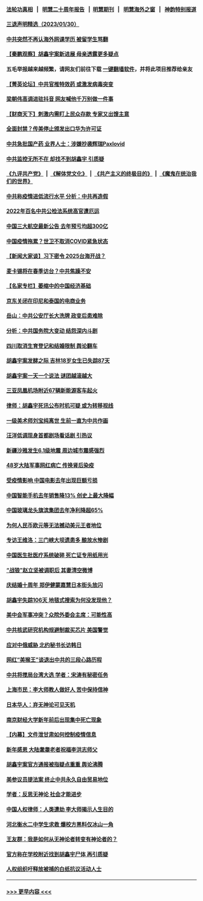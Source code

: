 #### [法轮功真相](https://github.com/gfw-breaker/truth/blob/master/README.md?t=0) &nbsp;&nbsp;|&nbsp;&nbsp; [明慧二十周年报告](https://github.com/gfw-breaker/mh-reports/blob/master/README.md?t=0) &nbsp;&nbsp;|&nbsp;&nbsp;[明慧期刊](https://github.com/gfw-breaker/mh-qikan) &nbsp;&nbsp;|&nbsp;&nbsp; [明慧海外之窗](https://github.com/gfw-breaker/mh-news/blob/master/README.md?t=0) &nbsp;&nbsp;|&nbsp;&nbsp; [神韵特别报道](https://github.com/gfw-breaker/mh-news/blob/master/shenyun.md?t=0)
#### [三退声明精选（2023/01/30）](../pages/nsc413/n13919192.md?t=01311243) 
#### [中共突然不再认海外网课学历 被留学生骂翻](../pages/nsc413/n13918983.md?t=01311243) 
#### [【秦鹏观察】胡鑫宇案新进展 母亲透露更多疑点](../pages/nsc413/n13919022.md?t=01311243) 
#### 五毛举报越来越频繁，请网友们前往下载 [一键翻墙软件](https://github.com/gfw-breaker/ssr-accounts)，并将此项目推荐给亲友
#### [【菁英论坛】中共官推特效药 或激发病毒突变](../pages/nsc413/n13918982.md?t=01311243) 
#### [梁朝伟高调进驻抖音 网友喊他千万别做一件事](../pages/nsc413/n13918977.md?t=01311243) 
#### [【财商天下】刺激内需盯上民众存款 专家又出馊主意](../pages/nsc413/n13918908.md?t=01311243) 
#### [全面封禁？传美停止颁发出口华为许可证](../pages/nsc413/n13918976.md?t=01311243) 
#### [中共急批国产药 业界人士：涉嫌抄袭辉瑞Paxlovid](../pages/nsc413/n13918868.md?t=01311243) 
#### [中共监控无所不在 却找不到胡鑫宇 引质疑](../pages/nsc413/n13918891.md?t=01311243) 
#### [《九评共产党》](https://github.com/begood0513/9ping.md/blob/master/README.md) &nbsp;|&nbsp; [《解体党文化》](../../../../jtdwh.md/blob/master/README.md)  &nbsp;|&nbsp; [《共产主义的终极目的》](../../../../gczydzjmd.md/blob/master/README.md) &nbsp;|&nbsp; [《魔鬼在统治我们的世界》](../../../../mgztzwmdsj.md/blob/master/README.md) 
#### [中共称疫情进低流行水平 分析：中共再造假](../pages/nsc413/n13918708.md?t=01311243) 
#### [2022年百名中共公检法系统高官遭厄运](../pages/nsc413/n13918614.md?t=01311243) 
#### [中国三大航空最新公告 去年预亏均超300亿](../pages/nsc413/n13918782.md?t=01311243) 
#### [中国疫情拖累？世卫不取消COVID紧急状态](../pages/nsc413/n13918852.md?t=01311243) 
#### [【新闻大家谈】习下密令 2025台海开战？](../pages/nsc413/n13918835.md?t=01311243) 
#### [麦卡锡将在春季访台？中共焦躁不安](../pages/nsc413/n13918837.md?t=01311243) 
#### [【名家专栏】萎缩中的中国经济基础](../pages/nsc413/n13917274.md?t=01311243) 
#### [京东关闭在印尼和泰国的电商业务](../pages/nsc413/n13918822.md?t=01311243) 
#### [岳山：中共公安厅长大洗牌 政变后患难除](../pages/nsc413/n13918577.md?t=01311243) 
#### [分析：中共国务院大变动 结怨深内斗剧](../pages/nsc413/n13918334.md?t=01311243) 
#### [四川取消生育登记和结婚限制 舆论翻车](../pages/nsc413/n13918697.md?t=01311243) 
#### [胡鑫宇案发酵之际 吉林18岁女生已失踪87天](../pages/nsc413/n13918637.md?t=01311243) 
#### [胡鑫宇案一天一个说法 谜团越滚越大](../pages/nsc413/n13918373.md?t=01311243) 
#### [三亚凤凰机场附近67辆新能源客车起火](../pages/nsc413/n13918557.md?t=01311243) 
#### [律师：胡鑫宇死讯公布时机可疑 或为转移视线](../pages/nsc413/n13918567.md?t=01311243) 
#### [一级美术师刘宝纯离世 生前一直为中共作画](../pages/nsc413/n13918318.md?t=01311243) 
#### [汪洋低调现身首都剧场看话剧 引热议](../pages/nsc413/n13918230.md?t=01311243) 
#### [新疆沙雅发生6.1级地震 周边城市震感强烈](../pages/nsc413/n13918261.md?t=01311243) 
#### [48岁大陆军事网红病亡 传换肾后染疫](../pages/nsc413/n13918119.md?t=01311243) 
#### [受疫情影响 中国电影去年出现巨额亏损](../pages/nsc413/n13918174.md?t=01311243) 
#### [中国智能手机去年销售降13% 创史上最大降幅](../pages/nsc413/n13918125.md?t=01311243) 
#### [中国玻璃龙头旗滨集团去年净利降超65%](../pages/nsc413/n13918112.md?t=01311243) 
#### [为何人民币欧元等无法撼动美元王者地位](../pages/nsc413/n13917579.md?t=01311243) 
#### [专访王维洛：三门峡大坝遗患多 酿放水惨剧](../pages/nsc413/n13918080.md?t=01311243) 
#### [中国医生批医疗系统破碎 死亡证专用纸用光](../pages/nsc413/n13918106.md?t=01311243) 
#### [“战狼”赵立坚被调职后 其妻清空微博](../pages/nsc413/n13918090.md?t=01311243) 
#### [庆结婚十周年 郑伊健蒙嘉慧日本街头放闪](../pages/nsc413/n13917417.md?t=01311243) 
#### [胡鑫宇失踪106天 地毯式搜索为何没发现他？](../pages/nsc413/n13918042.md?t=01311243) 
#### [美中会军事冲突？众院外委会主席：可能性高](../pages/nsc413/n13918068.md?t=01311243) 
#### [中共核武研究机构规避制裁买芯片 美国警觉](../pages/nsc413/n13918033.md?t=01311243) 
#### [应对中俄威胁 北约秘书长访韩日](../pages/nsc413/n13917930.md?t=01311243) 
#### [网红“美猴王”谈退出中共的三段心路历程](../pages/nsc413/n13917706.md?t=01311243) 
#### [中共将搅局台湾大选 学者：宋涛有秘密任务](../pages/nsc413/n13917934.md?t=01311243) 
#### [上海市民：李大师教人做好人 苦中保持信神](../pages/nsc413/n13917976.md?t=01311243) 
#### [日本华人：弃无神论可见天机](../pages/nsc413/n13917966.md?t=01311243) 
#### [南京财经大学新年前后出现集中死亡现象](../pages/nsc413/n13917974.md?t=01311243) 
#### [【内幕】文件泄甘肃如何控制疫情信息](../pages/nsc413/n13917362.md?t=01311243) 
#### [新年感恩 大陆耄耋老者祝福李洪志师父](../pages/nsc413/n13916621.md?t=01311243) 
#### [胡鑫宇案官方通报被指疑点重重 舆论沸腾](../pages/nsc413/n13917798.md?t=01311243) 
#### [美参议员提法案 终止中共永久自由贸易地位](../pages/nsc413/n13916826.md?t=01311243) 
#### [学者：反思无神论 社会才能进步](../pages/nsc413/n13917429.md?t=01311243) 
#### [中国人权律师：人类遭劫 李大师揭示人生目的](../pages/nsc413/n13917684.md?t=01311243) 
#### [河北衡水二中学生求救 爆校方黑料仅冰山一角](../pages/nsc413/n13917519.md?t=01311243) 
#### [王友群：我是如何从无神论者转变有神论者的？](../pages/nsc413/n13917507.md?t=01311243) 
#### [官方称在学校附近找到胡鑫宇尸体 再引质疑](../pages/nsc413/n13917542.md?t=01311243) 
#### [人权组织吁释放被捕的白纸抗议活动人士](../pages/nsc413/n13917517.md?t=01311243) 

----
#### [ >>> 更早内容 <<< ](../indexes/nsc413-earlier.md)
